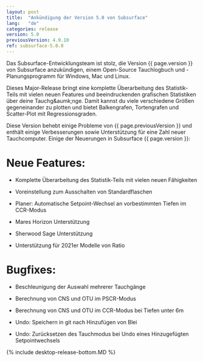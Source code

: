 ```yaml
---
layout: post
title:  "Ankündigung der Version 5.0 von Subsurface"
lang:   "de"
categories: release
version: 5.0
previousVersion: 4.9.10
ref: subsurface-5.0.0
---
```


Das Subsurface-Entwicklungsteam ist stolz, die Version {{ page.version }} von Subsurface anzukündigen, einem Open-Source Tauchlogbuch und -Planungsprogramm für Windows, Mac und Linux.

Dieses Major-Release bringt eine komplette &Uuml;berarbeitung des
Statistik-Teils mit vielen neuen Features und beeindruckenden
grafischen Statistiken &uuml;ber deine Tauchg&aumk;nge. Damit kannst
du viele verschiedene Gr&ouml;&szlig;en gegeneinander zu plotten und
bietet Balkengrafen, Tortengrafen und Scatter-Plot mit Regressionsgraden.

Diese Version behebt einige Probleme von {{ page.previousVersion }}
und enth&auml;lt einige Verbesserungen sowie Unterst&uuml;tzung
f&uuml;r eine Zahl neuer Tauchcomputer. Einige der Neuerungen
in Subsurface {{ page.version }}:

# Neue Features:

- Komplette &Uuml;berarbeitung des Statistik-Teils mit vielen neuen
F&auml;higkeiten

- Voreinstellung zum Ausschalten von Standardflaschen

- Planer: Automatische Setpoint-Wechsel an vorbestimmten Tiefen im
CCR-Modus

- Mares Horizon Unterst&uuml;tzung 

- Sherwood Sage Unterst&uuml;tzung

- Unterst&uuml;tzung f&uuml;r 2021er Modelle von Ratio

# Bugfixes:

- Beschleunigung der Auswahl mehrerer Tauchg&auml;nge

- Berechnung von CNS und OTU im PSCR-Modus

- Berechnung von CNS und OTU im CCR-Modus bei Tiefen unter 6m

- Undo: Speichern in git nach Hinzuf&uuml;gen von Blei

- Undo: Zur&uuml;cksetzen des Tauchmodus bei Undo eines
  Hinzugef&uuml;gten Setpointwechsels

{% include desktop-release-bottom.MD %}
